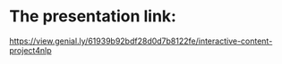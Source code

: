 # The presentation link:

https://view.genial.ly/61939b92bdf28d0d7b8122fe/interactive-content-project4nlp
